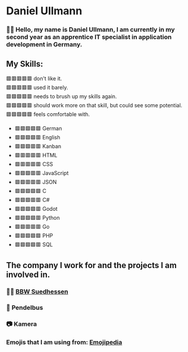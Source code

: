 # Daniel Ullmann

### 🙋‍♂️ Hello, my name is Daniel Ullmann, I am currently in my second year as an apprentice IT specialist in application development in Germany.

## My Skills:
🟩🟥🟥🟥🟥 don't like it.  
🟩🟩🟥🟥🟥 used it barely.  
🟩🟩🟩🟥🟥 needs to brush up my skills again.  
🟩🟩🟩🟩🟥 should work more on that skill, but could see some potential.  
🟩🟩🟩🟩🟩 feels comfortable with.

- 🟩🟩🟩🟩🟩 German
- 🟩🟩🟩🟩🟥 English
- 🟩🟩🟩🟥🟥 Kanban
- 🟩🟥🟥🟥🟥 HTML
- 🟩🟥🟥🟥🟥 CSS
- 🟩🟩🟩🟥🟥 JavaScript
- 🟩🟩🟥🟥🟥 JSON
- 🟩🟩🟩🟩🟩 C
- 🟩🟩🟩🟥🟥 C#
- 🟩🟩🟩🟩🟥 Godot
- 🟩🟩🟩🟩🟥 Python
- 🟩🟩🟥🟥🟥 Go
- 🟩🟩🟩🟩🟩 PHP
- 🟩🟩🟩🟩🟥 SQL

## The company I work for and the projects I am involved in.

### 👨‍💻 [BBW Suedhessen](https://www.bbw-suedhessen.de/)

### 🚐 <!--[WIP](Pendelbus Link)--> Pendelbus
### 📷 <!--[WIP](Kamera Link)--> Kamera


### Emojis that I am using from: [Emojipedia](https://emojipedia.org/)

